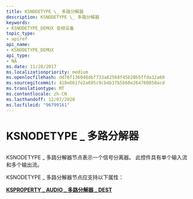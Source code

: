 ```yaml
---
title: KSNODETYPE \_ 多路分解器
description: KSNODETYPE \_ 多路分解器
keywords:
- KSNODETYPE_DEMUX 音频设备
topic_type:
- apiref
api_name:
- KSNODETYPE_DEMUX
api_type:
- NA
ms.date: 11/28/2017
ms.localizationpriority: medium
ms.openlocfilehash: dd76f136048dbf733a82568f45b28b5ffda32a60
ms.sourcegitcommit: 418e6617e2a695c9cb4b37b5b60e264760858acd
ms.translationtype: MT
ms.contentlocale: zh-CN
ms.lasthandoff: 12/07/2020
ms.locfileid: "96799161"
---
```

# <a name="ksnodetype_demux"></a>KSNODETYPE \_ 多路分解器


## <span id="ddk_ksnodetype_demux_ks"></span><span id="DDK_KSNODETYPE_DEMUX_KS"></span>


KSNODETYPE \_ 多路分解器节点表示一个信号分离器。 此控件具有单个输入流和多个输出流。

KSNODETYPE \_ 多路分解器节点应支持以下属性：

[**KSPROPERTY \_ AUDIO \_ 多路分解器 \_ DEST**](ksproperty-audio-demux-dest.md)

 

 






